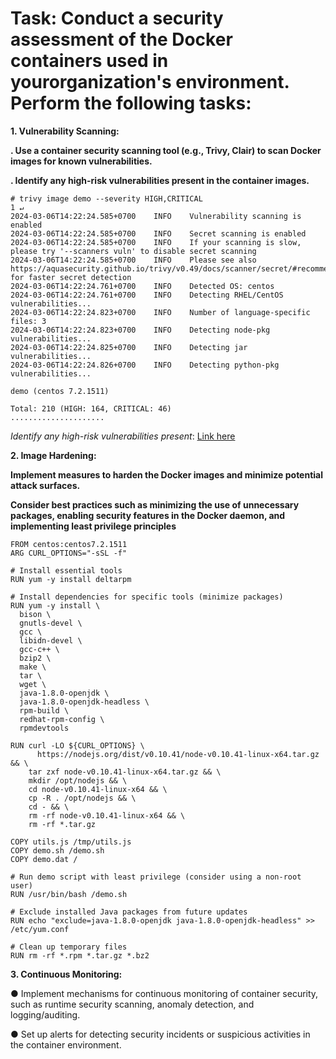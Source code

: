 # Task: Conduct a security assessment of the Docker containers used in yourorganization's environment. Perform the following tasks:

**1. Vulnerability Scanning:**

**. Use a container security scanning tool (e.g., Trivy, Clair) to scan Docker images for known vulnerabilities.**

**. Identify any high-risk vulnerabilities present in the container images.**

```
# trivy image demo --severity HIGH,CRITICAL                                                  1 ↵
2024-03-06T14:22:24.585+0700	INFO	Vulnerability scanning is enabled
2024-03-06T14:22:24.585+0700	INFO	Secret scanning is enabled
2024-03-06T14:22:24.585+0700	INFO	If your scanning is slow, please try '--scanners vuln' to disable secret scanning
2024-03-06T14:22:24.585+0700	INFO	Please see also https://aquasecurity.github.io/trivy/v0.49/docs/scanner/secret/#recommendation for faster secret detection
2024-03-06T14:22:24.761+0700	INFO	Detected OS: centos
2024-03-06T14:22:24.761+0700	INFO	Detecting RHEL/CentOS vulnerabilities...
2024-03-06T14:22:24.823+0700	INFO	Number of language-specific files: 3
2024-03-06T14:22:24.823+0700	INFO	Detecting node-pkg vulnerabilities...
2024-03-06T14:22:24.825+0700	INFO	Detecting jar vulnerabilities...
2024-03-06T14:22:24.826+0700	INFO	Detecting python-pkg vulnerabilities...

demo (centos 7.2.1511)

Total: 210 (HIGH: 164, CRITICAL: 46)
.....................
```

*Identify any high-risk vulnerabilities present*: [Link here](https://github.com/ladung/socone-test/blob/main/soc/section5/report.html)

**2. Image Hardening:**

**Implement measures to harden the Docker images and minimize potential attack surfaces.**

**Consider best practices such as minimizing the use of unnecessary packages, enabling security features in the Docker daemon, and implementing least privilege principles**

```
FROM centos:centos7.2.1511
ARG CURL_OPTIONS="-sSL -f"

# Install essential tools
RUN yum -y install deltarpm

# Install dependencies for specific tools (minimize packages)
RUN yum -y install \
  bison \
  gnutls-devel \
  gcc \
  libidn-devel \
  gcc-c++ \
  bzip2 \
  make \
  tar \
  wget \
  java-1.8.0-openjdk \
  java-1.8.0-openjdk-headless \
  rpm-build \
  redhat-rpm-config \
  rpmdevtools

RUN curl -LO ${CURL_OPTIONS} \
      https://nodejs.org/dist/v0.10.41/node-v0.10.41-linux-x64.tar.gz && \
    tar zxf node-v0.10.41-linux-x64.tar.gz && \
    mkdir /opt/nodejs && \
    cd node-v0.10.41-linux-x64 && \
    cp -R . /opt/nodejs && \
    cd - && \
    rm -rf node-v0.10.41-linux-x64 && \
    rm -rf *.tar.gz

COPY utils.js /tmp/utils.js
COPY demo.sh /demo.sh
COPY demo.dat /

# Run demo script with least privilege (consider using a non-root user)
RUN /usr/bin/bash /demo.sh

# Exclude installed Java packages from future updates
RUN echo "exclude=java-1.8.0-openjdk java-1.8.0-openjdk-headless" >> /etc/yum.conf

# Clean up temporary files
RUN rm -rf *.rpm *.tar.gz *.bz2
```

**3. Continuous Monitoring:**

● Implement mechanisms for continuous monitoring of container security, such as runtime security scanning, anomaly detection, and logging/auditing.

● Set up alerts for detecting security incidents or suspicious activities in the container environment.
